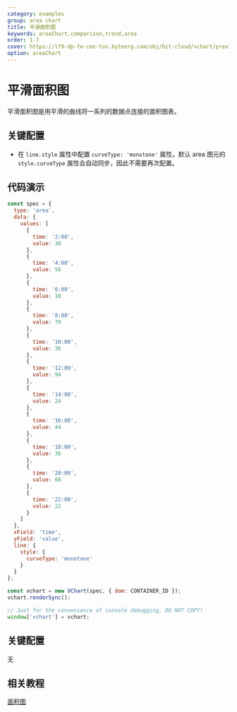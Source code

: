 ```yaml
---
category: examples
group: area chart
title: 平滑面积图
keywords: areaChart,comparison,trend,area
order: 1-7
cover: https://lf9-dp-fe-cms-tos.byteorg.com/obj/bit-cloud/vchart/preview/area-chart/smoothed-area.png
option: areaChart
---
```


# 平滑面积图

平滑面积图是用平滑的曲线将一系列的数据点连接的面积图表。

## 关键配置

- 在 `line.style` 属性中配置 `curveType: 'monotone'` 属性，默认 area 图元的 `style.curveType` 属性会自动同步，因此不需要再次配置。

## 代码演示

```javascript livedemo
const spec = {
  type: 'area',
  data: {
    values: [
      {
        time: '2:00',
        value: 38
      },
      {
        time: '4:00',
        value: 56
      },
      {
        time: '6:00',
        value: 10
      },
      {
        time: '8:00',
        value: 70
      },
      {
        time: '10:00',
        value: 36
      },
      {
        time: '12:00',
        value: 94
      },
      {
        time: '14:00',
        value: 24
      },
      {
        time: '16:00',
        value: 44
      },
      {
        time: '18:00',
        value: 36
      },
      {
        time: '20:00',
        value: 68
      },
      {
        time: '22:00',
        value: 22
      }
    ]
  },
  xField: 'time',
  yField: 'value',
  line: {
    style: {
      curveType: 'monotone'
    }
  }
};

const vchart = new VChart(spec, { dom: CONTAINER_ID });
vchart.renderSync();

// Just for the convenience of console debugging, DO NOT COPY!
window['vchart'] = vchart;
```

## 关键配置

无

## 相关教程

[面积图](link)
